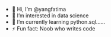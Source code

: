 - 👋 Hi, I’m @yangfatima
- 👀 I’m interested in data science
- 🌱 I’m currently learning python.sql......
- ⚡ Fun fact: Noob who writes code

<!---
yangfatima/yangfatima is a ✨ special ✨ repository because its `README.md` (this file) appears on your GitHub profile.
You can click the Preview link to take a look at your changes.
--->
